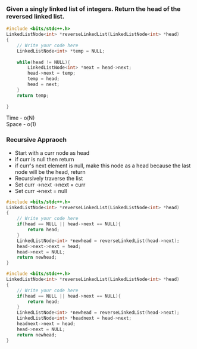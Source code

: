 ### Given a singly linked list of integers. Return the head of the reversed linked list.

```c++
#include <bits/stdc++.h> 
LinkedListNode<int> *reverseLinkedList(LinkedListNode<int> *head) 
{
    // Write your code here
    LinkedListNode<int> *temp = NULL;
    
    while(head != NULL){
        LinkedListNode<int> *next = head->next;
        head->next = temp;
        temp = head;
        head = next;
    }
    return temp;
    
}
```
Time - o(N) </br>
Space - o(1)

### Recursive Appraoch
- Start with a curr node as head
- if curr is null then return
- if curr's next element is null, make this node as a head because the last node will be the head, return
- Recursively traverse the list
- Set curr ->next ->next = curr
- Set curr ->next = null

```c++
#include <bits/stdc++.h> 
LinkedListNode<int> *reverseLinkedList(LinkedListNode<int> *head) 
{
    // Write your code here
    if(head == NULL || head->next == NULL){
        return head;
    }
    LinkedListNode<int> *newhead = reverseLinkedList(head->next);
    head->next->next = head;
    head->next = NULL;
    return newhead;
}
```
```c++
#include <bits/stdc++.h> 
LinkedListNode<int> *reverseLinkedList(LinkedListNode<int> *head) 
{
    // Write your code here
    if(head == NULL || head->next == NULL){
        return head;
    }
    LinkedListNode<int> *newhead = reverseLinkedList(head->next);
    LinkedListNode<int> *headnext = head->next;
    headnext->next = head;
    head->next = NULL;
    return newhead;
}
```
